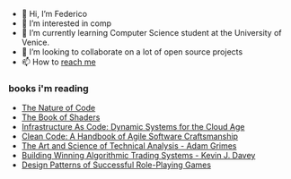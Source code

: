 - 👋 Hi, I’m Federico
- 👀 I’m interested in comp
- 🌱 I’m currently learning Computer Science student at the University of Venice.
- 💞️ I’m looking to collaborate on a lot of open source projects
- 📫 How to [reach me](https://www.linkedin.com/in/federico-scaggiante-6900b5233/)
### books i'm reading
- [The Nature of Code](https://natureofcode.com/)
- [The Book of Shaders](https://thebookofshaders.com/?lan=eng)
- [Infrastructure As Code: Dynamic Systems for the Cloud Age](https://www.amazon.it/dp/1098114671/?coliid=IAQA5APU5HL1G&colid=2G7US9UB3V5DC&psc=1&ref_=lv_ov_lig_dp_it)
- [Clean Code: A Handbook of Agile Software Craftsmanship](https://www.amazon.it/Clean-Code-Handbook-Software-Craftsmanship/dp/0132350882)
- [The Art and Science of Technical Analysis - Adam Grimes](https://www.amazon.com/Art-Science-Technical-Analysis-Strategies/dp/1118115120)
- [Building Winning Algorithmic Trading Systems - Kevin J. Davey](https://www.amazon.it/Building-Winning-Algorithmic-Trading-Systems/dp/1118778987)
- [Design Patterns of Successful Role-Playing Games](https://archive.org/details/RPGDesignPatterns91309)

<!---
chicco4/chicco4 is a ✨ special ✨ repository because its `README.md` (this file) appears on your GitHub profile.
You can click the Preview link to take a look at your changes.
--->
